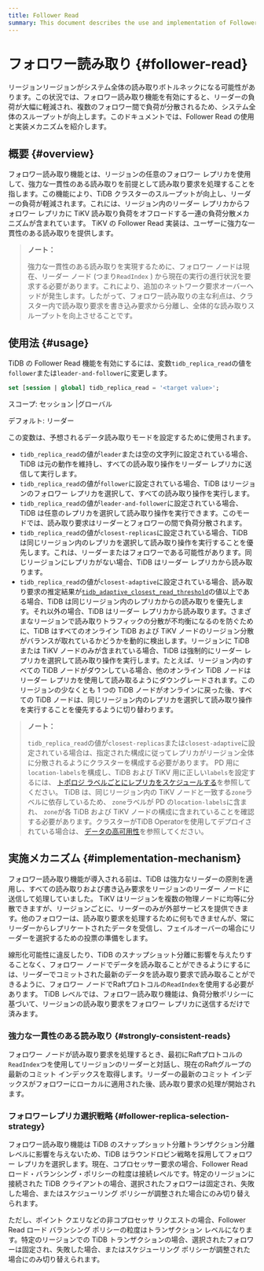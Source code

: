```yaml
---
title: Follower Read
summary: This document describes the use and implementation of Follower Read.
---
```


# フォロワー読み取り {#follower-read}

リージョンリージョンがシステム全体の読み取りボトルネックになる可能性があります。この状況では、フォロワー読み取り機能を有効にすると、リーダーの負荷が大幅に軽減され、複数のフォロワー間で負荷が分散されるため、システム全体のスループットが向上します。このドキュメントでは、Follower Read の使用と実装メカニズムを紹介します。

## 概要 {#overview}

フォロワー読み取り機能とは、リージョンの任意のフォロワー レプリカを使用して、強力な一貫性のある読み取りを前提として読み取り要求を処理することを指します。この機能により、TiDB クラスターのスループットが向上し、リーダーの負荷が軽減されます。これには、リージョン内のリーダー レプリカからフォロワー レプリカに TiKV 読み取り負荷をオフロードする一連の負荷分散メカニズムが含まれています。 TiKV の Follower Read 実装は、ユーザーに強力な一貫性のある読み取りを提供します。

> **ノート：**
>
> 強力な一貫性のある読み取りを実現するために、フォロワー ノードは現在、リーダー ノード (つまり`ReadIndex` ) から現在の実行の進行状況を要求する必要があります。これにより、追加のネットワーク要求オーバーヘッドが発生します。したがって、フォロワー読み取りの主な利点は、クラスター内で読み取り要求を書き込み要求から分離し、全体的な読み取りスループットを向上させることです。

## 使用法 {#usage}

TiDB の Follower Read 機能を有効にするには、変数`tidb_replica_read`の値を`follower`または`leader-and-follower`に変更します。


```sql
set [session | global] tidb_replica_read = '<target value>';
```

スコープ: セッション |グローバル

デフォルト: リーダー

この変数は、予想されるデータ読み取りモードを設定するために使用されます。

-   `tidb_replica_read`の値が`leader`または空の文字列に設定されている場合、TiDB は元の動作を維持し、すべての読み取り操作をリーダー レプリカに送信して実行します。
-   `tidb_replica_read`の値が`follower`に設定されている場合、TiDB はリージョンのフォロワー レプリカを選択して、すべての読み取り操作を実行します。
-   `tidb_replica_read`の値が`leader-and-follower`に設定されている場合、TiDB は任意のレプリカを選択して読み取り操作を実行できます。このモードでは、読み取り要求はリーダーとフォロワーの間で負荷分散されます。
-   `tidb_replica_read`の値が`closest-replicas`に設定されている場合、TiDB は同じリージョン内のレプリカを選択して読み取り操作を実行することを優先します。これは、リーダーまたはフォロワーである可能性があります。同じリージョンにレプリカがない場合、TiDB はリーダー レプリカから読み取ります。
-   `tidb_replica_read`の値が`closest-adaptive`に設定されている場合、読み取り要求の推定結果が[`tidb_adaptive_closest_read_threshold`](/system-variables.md#tidb_adaptive_closest_read_threshold-new-in-v630)の値以上である場合、TiDB は同じリージョン内のレプリカからの読み取りを優先します。それ以外の場合、TiDB はリーダー レプリカから読み取ります。さまざまなリージョンで読み取りトラフィックの分散が不均衡になるのを防ぐために、TiDB はすべてのオンライン TiDB および TiKV ノードのリージョン分散がバランスが取れているかどうかを動的に検出します。リージョンに TiDB または TiKV ノードのみが含まれている場合、TiDB は強制的にリーダー レプリカを選択して読み取り操作を実行します。たとえば、リージョン内のすべての TiDB ノードがダウンしている場合、他のオンライン TiDB ノードはリーダー レプリカを使用して読み取るようにダウングレードされます。このリージョンの少なくとも 1 つの TiDB ノードがオンラインに戻った後、すべての TiDB ノードは、同じリージョン内のレプリカを選択して読み取り操作を実行することを優先するように切り替わります。

<CustomContent platform="tidb">

> **ノート：**
>
> `tidb_replica_read`の値が`closest-replicas`または`closest-adaptive`に設定されている場合は、指定された構成に従ってレプリカがリージョン全体に分散されるようにクラスターを構成する必要があります。 PD 用に`location-labels`を構成し、TiDB および TiKV 用に正しい`labels`を設定するには、 [トポロジ ラベルごとにレプリカをスケジュールする](/schedule-replicas-by-topology-labels.md)を参照してください。 TiDB は、同じリージョン内の TiKV ノードと一致する`zone`ラベルに依存しているため、 `zone`ラベルが PD の`location-labels`に含まれ、 `zone`が各 TiDB および TiKV ノードの構成に含まれていることを確認する必要があります。クラスターがTiDB Operatorを使用してデプロイされている場合は、 [データの高可用性](https://docs.pingcap.com/tidb-in-kubernetes/v1.4/configure-a-tidb-cluster#high-availability-of-data)を参照してください。

</CustomContent>

## 実施メカニズム {#implementation-mechanism}

フォロワー読み取り機能が導入される前は、TiDB は強力なリーダーの原則を適用し、すべての読み取りおよび書き込み要求をリージョンのリーダー ノードに送信して処理していました。 TiKV はリージョンを複数の物理ノードに均等に分散できますが、リージョンごとに、リーダーのみが外部サービスを提供できます。他のフォロワーは、読み取り要求を処理するために何もできませんが、常にリーダーからレプリケートされたデータを受信し、フェイルオーバーの場合にリーダーを選択するための投票の準備をします。

線形化可能性に違反したり、TiDB のスナップショット分離に影響を与えたりすることなく、フォロワー ノードでデータを読み取ることができるようにするには、リーダーでコミットされた最新のデータを読み取り要求で読み取ることができるように、フォロワー ノードでRaftプロトコルの`ReadIndex`を使用する必要があります。 TiDB レベルでは、フォロワー読み取り機能は、負荷分散ポリシーに基づいて、リージョンの読み取り要求をフォロワー レプリカに送信するだけで済みます。

### 強力な一貫性のある読み取り {#strongly-consistent-reads}

フォロワー ノードが読み取り要求を処理するとき、最初にRaftプロトコルの`ReadIndex`つを使用してリージョンのリーダーと対話し、現在のRaftグループの最新のコミット インデックスを取得します。リーダーの最新のコミット インデックスがフォロワーにローカルに適用された後、読み取り要求の処理が開始されます。

### フォロワーレプリカ選択戦略 {#follower-replica-selection-strategy}

フォロワー読み取り機能は TiDB のスナップショット分離トランザクション分離レベルに影響を与えないため、TiDB はラウンドロビン戦略を採用してフォロワー レプリカを選択します。現在、コプロセッサー要求の場合、Follower Read ロード・バランシング・ポリシーの粒度は接続レベルです。特定のリージョンに接続された TiDB クライアントの場合、選択されたフォロワーは固定され、失敗した場合、またはスケジューリング ポリシーが調整された場合にのみ切り替えられます。

ただし、ポイント クエリなどの非コプロセッサ リクエストの場合、Follower Read ロード バランシング ポリシーの粒度はトランザクション レベルになります。特定のリージョンでの TiDB トランザクションの場合、選択されたフォロワーは固定され、失敗した場合、またはスケジューリング ポリシーが調整された場合にのみ切り替えられます。
